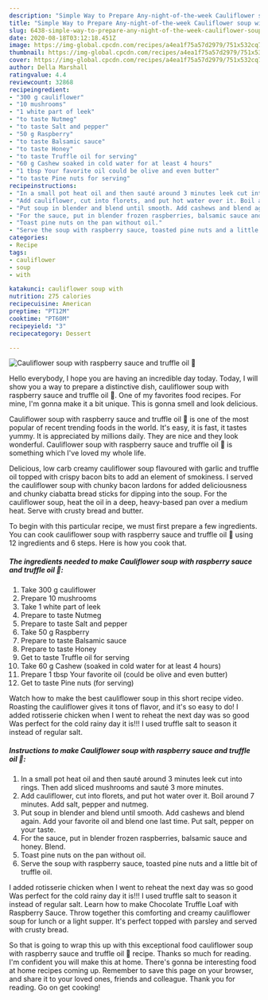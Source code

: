 ```yaml
---
description: "Simple Way to Prepare Any-night-of-the-week Cauliflower soup with raspberry sauce and truffle oil 🤤"
title: "Simple Way to Prepare Any-night-of-the-week Cauliflower soup with raspberry sauce and truffle oil 🤤"
slug: 6438-simple-way-to-prepare-any-night-of-the-week-cauliflower-soup-with-raspberry-sauce-and-truffle-oil
date: 2020-08-18T03:12:18.451Z
image: https://img-global.cpcdn.com/recipes/a4ea1f75a57d2979/751x532cq70/cauliflower-soup-with-raspberry-sauce-and-truffle-oil-🤤-recipe-main-photo.jpg
thumbnail: https://img-global.cpcdn.com/recipes/a4ea1f75a57d2979/751x532cq70/cauliflower-soup-with-raspberry-sauce-and-truffle-oil-🤤-recipe-main-photo.jpg
cover: https://img-global.cpcdn.com/recipes/a4ea1f75a57d2979/751x532cq70/cauliflower-soup-with-raspberry-sauce-and-truffle-oil-🤤-recipe-main-photo.jpg
author: Della Marshall
ratingvalue: 4.4
reviewcount: 32868
recipeingredient:
- "300 g cauliflower"
- "10 mushrooms"
- "1 white part of leek"
- "to taste Nutmeg"
- "to taste Salt and pepper"
- "50 g Raspberry"
- "to taste Balsamic sauce"
- "to taste Honey"
- "to taste Truffle oil for serving"
- "60 g Cashew soaked in cold water for at least 4 hours"
- "1 tbsp Your favorite oil could be olive and even butter"
- "to taste Pine nuts for serving"
recipeinstructions:
- "In a small pot heat oil and then sauté around 3 minutes leek cut into rings. Then add sliced mushrooms and sauté 3 more minutes."
- "Add cauliflower, cut into florets, and put hot water over it. Boil around 7 minutes. Add salt, pepper and nutmeg."
- "Put soup in blender and blend until smooth. Add cashews and blend again. Add your favorite oil and blend one last time. Put salt, pepper on your taste."
- "For the sauce, put in blender frozen raspberries, balsamic sauce and honey. Blend."
- "Toast pine nuts on the pan without oil."
- "Serve the soup with raspberry sauce, toasted pine nuts and a little bit of truffle oil."
categories:
- Recipe
tags:
- cauliflower
- soup
- with

katakunci: cauliflower soup with 
nutrition: 275 calories
recipecuisine: American
preptime: "PT12M"
cooktime: "PT60M"
recipeyield: "3"
recipecategory: Dessert

---
```



![Cauliflower soup with raspberry sauce and truffle oil 🤤](https://img-global.cpcdn.com/recipes/a4ea1f75a57d2979/751x532cq70/cauliflower-soup-with-raspberry-sauce-and-truffle-oil-🤤-recipe-main-photo.jpg)

Hello everybody, I hope you are having an incredible day today. Today, I will show you a way to prepare a distinctive dish, cauliflower soup with raspberry sauce and truffle oil 🤤. One of my favorites food recipes. For mine, I'm gonna make it a bit unique. This is gonna smell and look delicious.

Cauliflower soup with raspberry sauce and truffle oil 🤤 is one of the most popular of recent trending foods in the world. It's easy, it is fast, it tastes yummy. It is appreciated by millions daily. They are nice and they look wonderful. Cauliflower soup with raspberry sauce and truffle oil 🤤 is something which I've loved my whole life.

Delicious, low carb creamy cauliflower soup flavoured with garlic and truffle oil topped with crispy bacon bits to add an element of smokiness. I served the cauliflower soup with chunky bacon lardons for added deliciousness and chunky ciabatta bread sticks for dipping into the soup. For the cauliflower soup, heat the oil in a deep, heavy-based pan over a medium heat. Serve with crusty bread and butter.


To begin with this particular recipe, we must first prepare a few ingredients. You can cook cauliflower soup with raspberry sauce and truffle oil 🤤 using 12 ingredients and 6 steps. Here is how you cook that.

<!--inarticleads1-->

##### The ingredients needed to make Cauliflower soup with raspberry sauce and truffle oil 🤤:

1. Take 300 g cauliflower
1. Prepare 10 mushrooms
1. Take 1 white part of leek
1. Prepare to taste Nutmeg
1. Prepare to taste Salt and pepper
1. Take 50 g Raspberry
1. Prepare to taste Balsamic sauce
1. Prepare to taste Honey
1. Get to taste Truffle oil for serving
1. Take 60 g Cashew (soaked in cold water for at least 4 hours)
1. Prepare 1 tbsp Your favorite oil (could be olive and even butter)
1. Get to taste Pine nuts (for serving)


Watch how to make the best cauliflower soup in this short recipe video. Roasting the cauliflower gives it tons of flavor, and it&#39;s so easy to do! I added rotisserie chicken when I went to reheat the next day was so good Was perfect for the cold rainy day it is!!! I used truffle salt to season it instead of regular salt. 

<!--inarticleads2-->

##### Instructions to make Cauliflower soup with raspberry sauce and truffle oil 🤤:

1. In a small pot heat oil and then sauté around 3 minutes leek cut into rings. Then add sliced mushrooms and sauté 3 more minutes.
1. Add cauliflower, cut into florets, and put hot water over it. Boil around 7 minutes. Add salt, pepper and nutmeg.
1. Put soup in blender and blend until smooth. Add cashews and blend again. Add your favorite oil and blend one last time. Put salt, pepper on your taste.
1. For the sauce, put in blender frozen raspberries, balsamic sauce and honey. Blend.
1. Toast pine nuts on the pan without oil.
1. Serve the soup with raspberry sauce, toasted pine nuts and a little bit of truffle oil.


I added rotisserie chicken when I went to reheat the next day was so good Was perfect for the cold rainy day it is!!! I used truffle salt to season it instead of regular salt. Learn how to make Chocolate Truffle Loaf with Raspberry Sauce. Throw together this comforting and creamy cauliflower soup for lunch or a light supper. It&#39;s perfect topped with parsley and served with crusty bread. 

So that is going to wrap this up with this exceptional food cauliflower soup with raspberry sauce and truffle oil 🤤 recipe. Thanks so much for reading. I'm confident you will make this at home. There's gonna be interesting food at home recipes coming up. Remember to save this page on your browser, and share it to your loved ones, friends and colleague. Thank you for reading. Go on get cooking!
